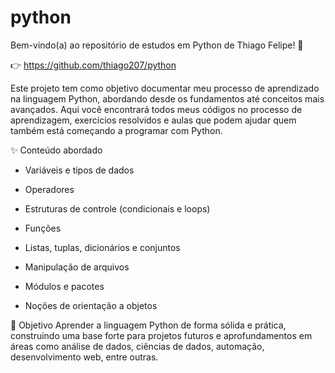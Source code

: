 # python
Bem-vindo(a) ao repositório de estudos em Python de Thiago Felipe! 🐍


👉 https://github.com/thiago207/python

Este projeto tem como objetivo documentar meu processo de aprendizado na linguagem Python, abordando desde os fundamentos até conceitos mais avançados. Aqui você encontrará todos meus códigos no processo de aprendizagem, exercícios resolvidos e aulas que podem ajudar quem também está começando a programar com Python.

✨ Conteúdo abordado
- Variáveis e tipos de dados

- Operadores

- Estruturas de controle (condicionais e loops)

- Funções

- Listas, tuplas, dicionários e conjuntos

- Manipulação de arquivos

- Módulos e pacotes
  
- Noções de orientação a objetos

🚀 Objetivo
Aprender a linguagem Python de forma sólida e prática, construindo uma base forte para projetos futuros e aprofundamentos em áreas como análise de dados, ciências de dados, automação, desenvolvimento web, entre outras. 
